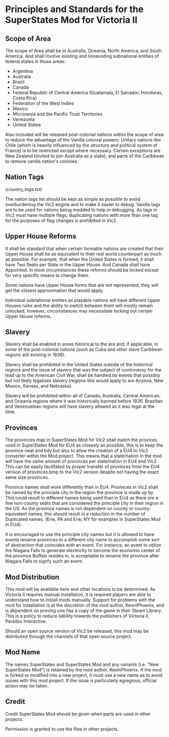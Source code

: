 # Principles and Standards for the SuperStates Mod for Victoria II #

## Scope of Area ##

The scope of Area shall be in Australia, Oceania, North America, and South America.  And shall involve existing and nonexisting subnational entities of federal states in those areas: 
  * Argentina
  * Australia
  * Brazil
  * Canada
  * Federal Republic of Central America (Guatamala, El Salvador, Honduras, Costa Rica)
  * Federation of the West Indies
  * Mexico
  * Micronesia and the Pacific Trust Territories
  * Venezuela
  * United States

Also included will be released post-colonial nations within the scope of area to reduce the advantage of the Vanilla colonial powers.  Unitary nations like Chile (which is heavily influenced by the structure and political system of France) is to be restricted except where necessary.  Certain exceptions are New Zealand (invited to join Australia as a state), and parts of the Caribbean to remove vanilla nation's colonies.

## Nation Tags ##
*(country_tags.txt)*

The nation tags list should be kept as simple as possible to avoid overburdening the Vic2 engine and to make it easier to debug.  Vanilla tags are to be used for nations being modded to help in debugging.  As tags in Vic2 must have multiple flags, duplicating nations with more than one tag for the purposes of flag changes is prohibited in Vic2.

## Upper House Reforms ##

It shall be standard that when certain formable nations are created that their Upper House shall be as equivalent to their real world counterpart as much as possible.  For example, that when the United States is formed, it shall have Two Seats per State in the Upper House.  And Canada shall have Appointed.  In most circumstances these reforms should be locked except for very specific means to change them.

Some nations have Upper House forms that are not represented, they will get the closest approximation that would apply.

Individual subnational entities as playable nations will have different Upper Houses rules and the ability to switch between them will mostly remain unlocked, however, circumstances may necessitate locking out certain Upper House reforms.  

## Slavery ##

Slavery shall be enabled in areas historical to the era and, if applicable, in some of the post-colonial nations (such as Cuba and other slave Caribbean regions still existing in 1836).

Slavery shall be prohibited in the United States outside of the historical regions and the issue of slavery that was the subject of controversy for the lead up to the American Civil War, shall be handled by events that possibly but not likely legalizes slavery (regions this would apply to are Arizona, New Mexico, Kansas, and Nebraska).

Slavery will be prohibited within all of Canada, Australia, Central American, and Oceania regions where it was historically banned before 1836.  Brazilian and Venezuelean regions will have slavery allowed as it was legal at the time.

## Provinces ##

The provinces map in SuperStates Mod for Vic2 shall match the provices used in SuperStates Mod for EU4 as closesly as possible, this is to keep the province neat and tidy but also to allow the creation of a EU4 to Vic2 converter within the Mod project. This means that a state/nation in the mod will have the same amount of provinces per state/nation in EU4 and Vic2.  This can be easily facilitated by proper transfer of provinces from the EU4 verison of provinces.bmp to the Vic2 version despite not having the exact same size provinces.

Province names shall work differently than in EU4.  Provinces in Vic2 shall be named by the principle city in the region the province is made up by.  This could result in different names being used than in EU4 as there are a few non-county seats that are considered the principle city in their region in the US.  As the province names is not dependent on county or county-equivalent names, this should result in a reduction in the number of Duplicated names. (Erie, PA and Erie, NY for examples in SuperStates Mod in EU4).

It is encouraged to use the principle city names but it is allowed to have events rename provinces to a different city name to accomplish some sort of abstraction that coincides with an event.  For instance, an event to utilize the Niagara Falls to generate electricity to become the economic center of the province Buffalo resides in, is acceptable to rename the province after Niagara Falls to signfy such an event.

## Mod Distribution ##

This mod will be available here and other locations to be determined.  As Victoria II requires manual installation, it is required players are able to understand how to install mods manually.  Support for problems with the mod for installation is at the discretion of the mod author, KeoniPhoenix, and is dependent on proving one has a copy of the game in their Steam Library.  This is a policy to reduce liability towards the publishers of Victoria II, Paradox Interactive.

Should an open source version of Vic2 be released, this mod may be distributed through the channels of that open source project.

## Mod Name ##

The names SuperStates and SuperStates Mod and any variants (i.e. "New SuperStates Mod") is retained by the mod author, KeoniPhoenix. If the mod is forked or modified into a new project, it must use a new name as to avoid issues with this mod project. If the issue is particularly egregious, official action may be taken.

## Credit ##

Credit SuperStates Mod should be given when parts are used in other projects.

Permission is granted to use the files in other projects.

